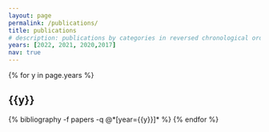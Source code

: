 ```yaml
---
layout: page
permalink: /publications/
title: publications
# description: publications by categories in reversed chronological order. generated by jekyll-scholar.
years: [2022, 2021, 2020,2017]
nav: true
---
```


<div class="publications">

{% for y in page.years %}
  <h2 class="year">{{y}}</h2>
  {% bibliography -f papers -q @*[year={{y}}]* %}
{% endfor %}

</div>
